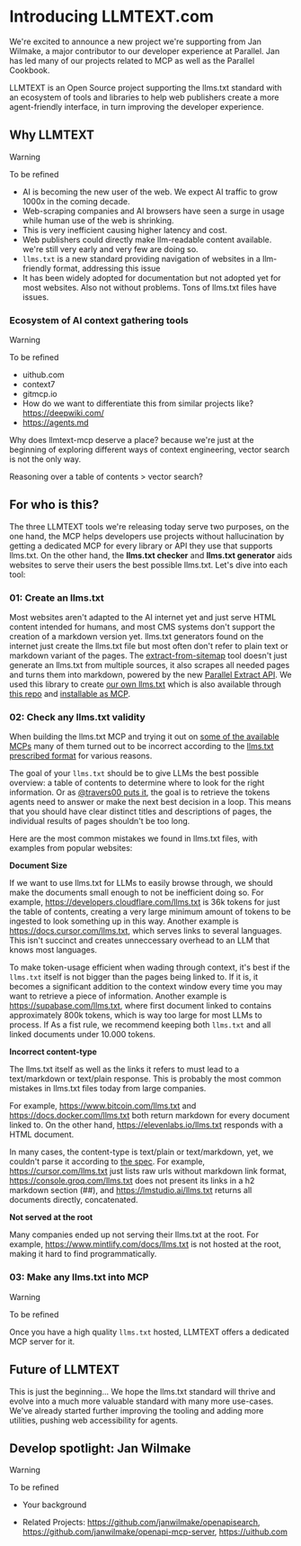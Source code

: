 # Introducing LLMTEXT.com

We're excited to announce a new project we're supporting from Jan Wilmake, a major contributor to our developer experience at Parallel. Jan has led many of our projects related to MCP as well as the Parallel Cookbook.

LLMTEXT is an Open Source project supporting the llms.txt standard with an ecosystem of tools and libraries to help web publishers create a more agent-friendly interface, in turn improving the developer experience.

## Why LLMTEXT

> [!WARNING]
>
> To be refined

- AI is becoming the new user of the web. We expect AI traffic to grow 1000x in the coming decade.
- Web-scraping companies and AI browsers have seen a surge in usage while human use of the web is shrinking.
- This is very inefficient causing higher latency and cost.
- Web publishers could directly make llm-readable content available. we're still very early and very few are doing so.
- `llms.txt` is a new standard providing navigation of websites in a llm-friendly format, addressing this issue
- It has been widely adopted for documentation but not adopted yet for most websites. Also not without problems. Tons of llms.txt files have issues.

### Ecosystem of AI context gathering tools

> [!WARNING]
>
> To be refined

- uithub.com
- context7
- gitmcp.io
- How do we want to differentiate this from similar projects like? https://deepwiki.com/
- https://agents.md

Why does llmtext-mcp deserve a place? because we're just at the beginning of exploring different ways of context engineering, vector search is not the only way.

Reasoning over a table of contents > vector search?

## For who is this?

The three LLMTEXT tools we're releasing today serve two purposes, on the one hand, the MCP helps developers use projects without hallucination by getting a dedicated MCP for every library or API they use that supports llms.txt. On the other hand, the **llms.txt checker** and **llms.txt generator** aids websites to serve their users the best possible llms.txt. Let's dive into each tool:

### 01: Create an llms.txt

Most websites aren't adapted to the AI internet yet and just serve HTML content intended for humans, and most CMS systems don't support the creation of a markdown version yet. llms.txt generators found on the internet just create the llms.txt file but most often don't refer to plain text or markdown variant of the pages. The [extract-from-sitemap](https://github.com/janwilmake/llmtext-mcp/tree) tool doesn't just generate an llms.txt from multiple sources, it also scrapes all needed pages and turns them into markdown, powered by the new [Parallel Extract API](https://docs.parallel.ai/api-reference/search-and-extract-api-beta/extract). We used this library to create [our own llms.txt](https://parallel.ai/llms.txt) which is also available through [this repo](https://github.com/janwilmake/parallel-llmtext) and [installable as MCP](https://installthismcp.com/parallel-llmtext-mcp?url=https://mcp.llmtext.com/parallel.ai/mcp).

### 02: Check any llms.txt validity

When building the llms.txt MCP and trying it out on [some of the available MCPs](https://github.com/thedaviddias/llms-txt-hub) many of them turned out to be incorrect according to the [llms.txt prescribed format](https://llmstxt.org) for various reasons.

The goal of your `llms.txt` should be to give LLMs the best possible overview: a table of contents to determine where to look for the right information. Or as [@travers00 puts it](https://x.com/travers00/status/1975947045497344162), the goal is to retrieve the tokens agents need to answer or make the next best decision in a loop. This means that you should have clear distinct titles and descriptions of pages, the individual results of pages shouldn't be too long.

Here are the most common mistakes we found in llms.txt files, with examples from popular websites:

**Document Size**

If we want to use llms.txt for LLMs to easily browse through, we should make the documents small enough to not be inefficient doing so. For example, https://developers.cloudflare.com/llms.txt is 36k tokens for just the table of contents, creating a very large minimum amount of tokens to be ingested to look something up in this way. Another example is https://docs.cursor.com/llms.txt, which serves links to several languages. This isn't succinct and creates unneccessary overhead to an LLM that knows most languages.

To make token-usage efficient when wading through context, it's best if the `llms.txt` itself is not bigger than the pages being linked to. If it is, it becomes a significant addition to the context window every time you may want to retrieve a piece of information. Another example is https://supabase.com/llms.txt, where first document linked to contains approximately 800k tokens, which is way too large for most LLMs to process. If As a fist rule, we recommend keeping both `llms.txt` and all linked documents under 10.000 tokens.

**Incorrect content-type**

The llms.txt itself as well as the links it refers to must lead to a text/markdown or text/plain response. This is probably the most common mistakes in llms.txt files today from large companies.

For example, https://www.bitcoin.com/llms.txt and https://docs.docker.com/llms.txt both return markdown for every document linked to. On the other hand, https://elevenlabs.io/llms.txt responds with a HTML document.

In many cases, the content-type is text/plain or text/markdown, yet, we couldn't parse it according to [the spec](https://llmstxt.org). For example, https://cursor.com/llms.txt just lists raw urls without markdown link format, https://console.groq.com/llms.txt does not present its links in a h2 markdown section (##), and https://lmstudio.ai/llms.txt returns all documents directly, concatenated.

**Not served at the root**

Many companies ended up not serving their llms.txt at the root. For example, https://www.mintlify.com/docs/llms.txt is not hosted at the root, making it hard to find programmatically.

### 03: Make any llms.txt into MCP

> [!WARNING]
>
> To be refined

Once you have a high quality `llms.txt` hosted, LLMTEXT offers a dedicated MCP server for it.

## Future of LLMTEXT

This is just the beginning... We hope the llms.txt standard will thrive and evolve into a much more valuable standard with many more use-cases. We've already started further improving the tooling and adding more utilities, pushing web accessibility for agents.

## Develop spotlight: Jan Wilmake

> [!WARNING]
>
> To be refined

- Your background

- Related Projects: https://github.com/janwilmake/openapisearch, https://github.com/janwilmake/openapi-mcp-server, https://uithub.com
